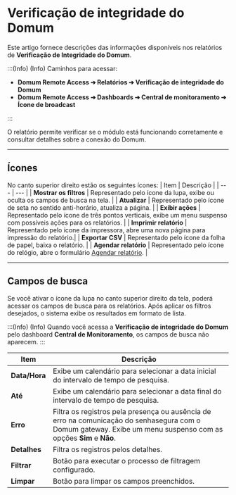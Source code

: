 # Verificação de integridade do Domum

Este artigo fornece descrições das informações disponíveis nos relatórios de **Verificação de Integridade do Domum**. 

:::(Info) (Info)
Caminhos para acessar: 
* **Domum Remote Access ➔ Relatórios ➔ Verificação de integridade do Domum**
* **Domum Remote Access ➔ Dashboards ➔ Central de monitoramento ➔ Ícone de broadcast**

:::

O relatório permite verificar se o módulo está funcionando corretamente e consultar detalhes sobre a conexão do Domum.

* * *
## Ícones
No canto superior direito estão os seguintes ícones:
| Item | Descrição |
| --- | --- |
| **Mostrar os filtros** | Representado pelo ícone da lupa, exibe ou oculta os campos de busca na tela. |
| **Atualizar** | Representado pelo ícone de seta no sentido anti-horário, atualiza a página. |
| **Exibir ações** | Representado pelo ícone de três pontos verticais, exibe um menu suspenso com possíveis ações para os relatórios. |
| **Imprimir relatório** | Representado pelo ícone da impressora, abre uma nova página para impressão do relatório.|
| **Exportar CSV** | Representado pelo ícone da folha de papel, baixa o relatório. |
| **Agendar relatório** | Representado pelo ícone do relógio, abre o formulário [Agendar relatório](/v3-33/docs/pt/general-information-how-to-issue-download-and-schedule-device-reports).  |

* * *
## Campos de busca
Se você ativar o ícone da lupa no canto superior direito da tela, poderá acessar os campos de busca para os relatórios. Após aplicar os filtros desejados, o sistema exibe os resultados em formato de lista. 

:::(Info) (Info)
Quando você acessa a **Verificação de integridade do Domum** pelo dashboard **Central de Monitoramento**, os campos de busca não aparecem.
:::

| Item | Descrição |
| --- | --- |
| **Data/Hora** | Exibe um calendário para selecionar a data inicial do intervalo de tempo de pesquisa. |
| **Até** | Exibe um calendário para selecionar a data final do intervalo de tempo de pesquisa. |
| **Erro** | Filtra os registros pela presença ou ausência de erro na comunicação do senhasegura com o Domum gateway. Exibe um menu suspenso com as opções **Sim** e **Não**. |
| **Detalhes** | Filtra os registros pelos detalhes. |
| **Filtrar** | Botão para executar o processo de filtragem configurado. |
| **Limpar** | Botão para limpar os campos preenchidos. |

